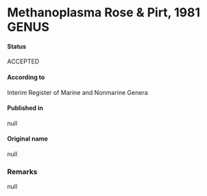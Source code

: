# Methanoplasma Rose & Pirt, 1981 GENUS

#### Status
ACCEPTED

#### According to
Interim Register of Marine and Nonmarine Genera

#### Published in
null

#### Original name
null

### Remarks
null